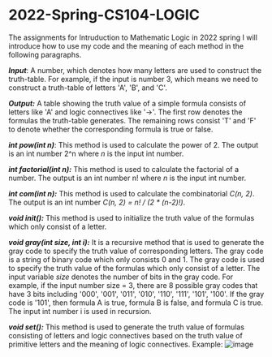 # 2022-Spring-CS104-LOGIC
The assignments for Intruduction to Mathematic Logic in 2022 spring
I will introduce how to use my code and the meaning of each method in the following paragraphs.

***Input***: A number, which denotes how many letters are used to construct the truth-table. For example, if the input is number 3, which means we need to construct a truth-table of letters 'A', 'B', and 'C'.

***Output:*** A table showing the truth value of a simple formula consists of letters like 'A' and logic connectives like '→'. The first row denotes the formulas the truth-table generates. The remaining rows consist 'T' and 'F' to denote whether the corresponding formula is true or false.

***int pow(int n)***: This method is used to calculate the power of 2. The output is an int number 2^n where *n* is the input int number. 

***int factorial(int n):*** This method is used to calculate the factorial of a number. The output is an int number n! where *n* is the input int number.

***int com(int n):*** This method is used to calculate the combinatorial *C(n, 2)*. The output is an int number *C(n, 2) = n! / (2 \* (n-2)!)*.

***void init():*** This method is used to initialize the truth value of the formulas which only consist of a letter.

***void gray(int size, int i):*** It is a recursive method that is used to generate the gray code to specify the truth value of corresponding letters. The gray code is a string of binary code which only consists 0 and 1. The gray code is used to specify the truth value of the formulas which only consist of a letter. The input variable *size* denotes the number of bits in the gray code. For example, if the input number size = 3, there are 8 possible gray codes that have 3 bits including '000', '001', '011', '010', '110', '111', '101', '100'. If the gray code is '101', then formula A is true, formula B is false, and formula C is true. The input int number i is used in recursion.

***void set():*** This method is used to generate the truth value of formulas consisting of letters and logic connectives based on the truth value of primitive letters and the meaning of logic connectives.
Example:
![image](https://user-images.githubusercontent.com/82224175/162928866-a8187879-0522-41c9-b594-5a56b212f2af.png)
